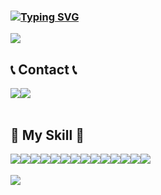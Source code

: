 ### [![Typing SVG](https://readme-typing-svg.demolab.com?font=Fira+Code&pause=1000&color=8BB037&width=435&lines=jaehan's+GITHUB)](https://git.io/typing-svg) 

<!--
**junglimit/junglimit** is a ✨ _special_ ✨ repository because its `README.md` (this file) appears on your GitHub profile.

Here are some ideas to get you started:

- 🔭 I’m currently working on ...
- 🌱 I’m currently learning ...
- 👯 I’m looking to collaborate on ...
- 🤔 I’m looking for help with ...
- 💬 Ask me about ...
- 📫 How to reach me: ...
- 😄 Pronouns: ...
- ⚡ Fun fact: ...
-->


<img src="https://capsule-render.vercel.app/api?type=waving&color=BDBDC8&height=150&section=header&text=🎊WELCOME🎊&fontSize=25&fontColor=d9e2f1" />


## 📞 Contact 📞
<div style="display:flex; flex-direction:row;">
    <a href="https://www.instagram.com/_jya_ni/">
        <img src="https://img.shields.io/badge/Instagram-E4405F?style=for-the-badge&logo=Instagram&logoColor=white"> 
    </a>
    <a href="mailto:jaehan415@gmail.com">
        <img src="https://img.shields.io/badge/Gmail-EA4335?style=for-the-badge&logo=Gmail&logoColor=white"> 
    </a>
</div><br>
    
## 🔨 My Skill  🔨
<div style="display:flex; flex-direction:row;">
    <img src="https://img.shields.io/badge/Java-007396?style=for-the-badge&logo=Java&logoColor=white"> 
    <img src="https://img.shields.io/badge/Spring Boot-6DB33F?style=for-the-badge&logo=spring boot&logoColor=white"> 
    <img src="https://img.shields.io/badge/React-20232A?style=for-the-badge&logo=react&logoColor=61DAFB">
    <br>
    <img src="https://img.shields.io/badge/Gradle-02303A?style=for-the-badge&logo=gradle&logoColor=white">
    <img src="https://img.shields.io/badge/oracle-F80000?style=for-the-badge&logo=oracle&logoColor=white"> 
    <img src="https://img.shields.io/badge/mysql-4479A1?style=for-the-badge&logo=mysql&logoColor=white"> 
    <img src="https://img.shields.io/badge/MariaDB-003545?style=for-the-badge&logo=mariadb&logoColor=white">
    <br>
    <img src="https://img.shields.io/badge/apache tomcat-F8DC75?style=for-the-badge&logo=apachetomcat&logoColor=black">
    <img src="https://img.shields.io/badge/Amazon AWS-232F3E?style=for-the-badge&logo=amazon aws&logoColor=white"> 
    <img src="https://img.shields.io/badge/Amazon EC2-FF9900?style=for-the-badge&logo=amazon ec2&logoColor=white"> 
    <img src="https://img.shields.io/badge/Amazon RDS-527FFF?style=for-the-badge&logo=amazon rds&logoColor=white">
    <br>
    <img src="https://img.shields.io/badge/html5-E34F26?style=flat-square&logo=html5&logoColor=white"> 
    <img src="https://img.shields.io/badge/css-1572B6?style=flat-square&logo=css3&logoColor=white"> 
    <img src="https://img.shields.io/badge/javascript-F7DF1E?style=flat-square&logo=javascript&logoColor=black"> 
    <br>

</div><br>
</div>




</details>
<img src="https://capsule-render.vercel.app/api?type=waving&color=BDBDC8&height=150&section=footer" />
